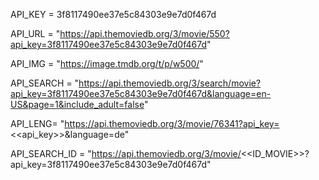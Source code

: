 API_KEY = 3f8117490ee37e5c84303e9e7d0f467d

API_URL = "https://api.themoviedb.org/3/movie/550?api_key=3f8117490ee37e5c84303e9e7d0f467d"

API_IMG = "https://image.tmdb.org/t/p/w500/"

API_SEARCH = "https://api.themoviedb.org/3/search/movie?api_key=3f8117490ee37e5c84303e9e7d0f467d&language=en-US&page=1&include_adult=false"

API_LENG= "https://api.themoviedb.org/3/movie/76341?api_key=<<api_key>>&language=de"

API_SEARCH_ID = "https://api.themoviedb.org/3/movie/<<ID_MOVIE>>?api_key=3f8117490ee37e5c84303e9e7d0f467d"